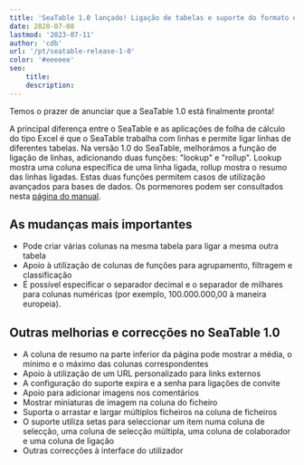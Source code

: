 ```yaml
---
title: 'SeaTable 1.0 lançado! Ligação de tabelas e suporte do formato europeu de números - SeaTable'
date: 2020-07-08
lastmod: '2023-07-11'
author: 'cdb'
url: '/pt/seatable-release-1-0'
color: '#eeeeee'
seo:
    title:
    description:
---
```


Temos o prazer de anunciar que a SeaTable 1.0 está finalmente pronta!

A principal diferença entre o SeaTable e as aplicações de folha de cálculo do tipo Excel é que o SeaTable trabalha com linhas e permite ligar linhas de diferentes tabelas. Na versão 1.0 do SeaTable, melhorámos a função de ligação de linhas, adicionando duas funções: "lookup" e "rollup". Lookup mostra uma coluna específica de uma linha ligada, rollup mostra o resumo das linhas ligadas. Estas duas funções permitem casos de utilização avançados para bases de dados. Os pormenores podem ser consultados nesta [página do manual](https://docs.seatable.io/published/seatable-user-manual/link.md).

## As mudanças mais importantes

- Pode criar várias colunas na mesma tabela para ligar a mesma outra tabela
- Apoio à utilização de colunas de funções para agrupamento, filtragem e classificação
- É possível especificar o separador decimal e o separador de milhares para colunas numéricas (por exemplo, 100.000.000,00 à maneira europeia).

## Outras melhorias e correcções no SeaTable 1.0

- A coluna de resumo na parte inferior da página pode mostrar a média, o mínimo e o máximo das colunas correspondentes
- Apoio à utilização de um URL personalizado para links externos
- A configuração do suporte expira e a senha para ligações de convite
- Apoio para adicionar imagens nos comentários
- Mostrar miniaturas de imagem na coluna do ficheiro
- Suporta o arrastar e largar múltiplos ficheiros na coluna de ficheiros
- O suporte utiliza setas para seleccionar um item numa coluna de selecção, uma coluna de selecção múltipla, uma coluna de colaborador e uma coluna de ligação
- Outras correcções à interface do utilizador
